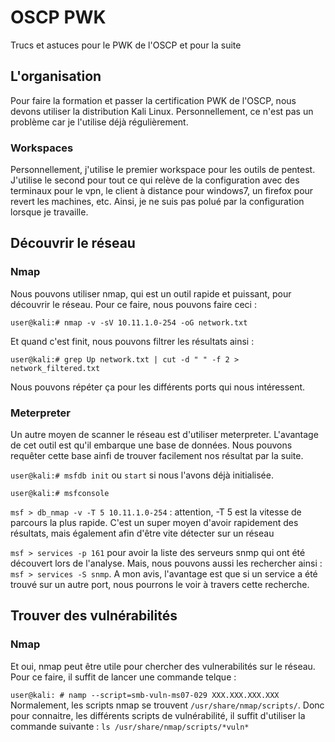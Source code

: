 # OSCP PWK
Trucs et astuces pour le PWK de l'OSCP et pour la suite

## L'organisation
Pour faire la formation et passer la certification PWK de l'OSCP, nous devons utiliser la distribution Kali Linux. 
Personnellement, ce n'est pas un problème car je l'utilise déjà régulièrement.

### Workspaces
Personnellement, j'utilise le premier workspace pour les outils de pentest. J'utilise le second pour tout ce qui relève de la configuration avec des terminaux pour le vpn, le client à distance pour windows7, un firefox pour revert les machines, etc.
Ainsi, je ne suis pas polué par la configuration lorsque je travaille.

## Découvrir le réseau
### Nmap
Nous pouvons utiliser nmap, qui est un outil rapide et puissant, pour découvrir le réseau. Pour ce faire, nous pouvons faire ceci :

`user@kali:# nmap -v -sV 10.11.1.0-254 -oG network.txt`

Et quand c'est finit, nous pouvons filtrer les résultats ainsi : 

`user@kali:# grep Up network.txt | cut -d " " -f 2 > network_filtered.txt`

Nous pouvons répéter ça pour les différents ports qui nous intéressent.

### Meterpreter
Un autre moyen de scanner le réseau est d'utiliser meterpreter. L'avantage de cet outil est qu'il embarque une base de données. Nous pouvons requêter cette base ainfi de trouver facilement nos résultat par la suite.

`user@kali:# msfdb init` ou `start` si nous l'avons déjà initialisée.

`user@kali:# msfconsole`

`msf > db_nmap -v -T 5 10.11.1.0-254` : attention, -T 5 est la vitesse de parcours la plus rapide. C'est un super moyen d'avoir rapidement des résultats, mais également afin d'être vite détecter sur un réseau

`msf > services -p 161` pour avoir la liste des serveurs snmp qui ont été découvert lors de l'analyse. Mais, nous pouvons aussi les rechercher ainsi : `msf > services -S snmp`. A mon avis, l'avantage est que si un service a été trouvé sur un autre port, nous pourrons le voir à travers cette recherche.

## Trouver des vulnérabilités
### Nmap
Et oui, nmap peut être utile pour chercher des vulnerabilités sur le réseau. Pour ce faire, il suffit de lancer une commande telque : 

`user@kali: # namp --script=smb-vuln-ms07-029 XXX.XXX.XXX.XXX`
Normalement, les scripts nmap se trouvent `/usr/share/nmap/scripts/`. Donc pour connaitre, les différents scripts de vulnérabilité, il suffit d'utiliser la commande suivante : 
`ls /usr/share/nmap/scripts/*vuln*`
